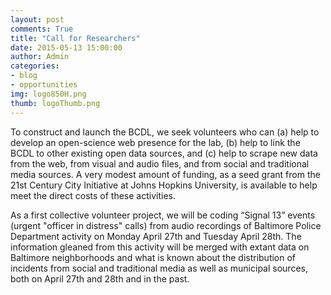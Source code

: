 ```yaml
---
layout: post
comments: True
title: "Call for Researchers"
date: 2015-05-13 15:00:00
author: Admin
categories:
- blog
- opportunities
img: logo850H.png
thumb: logoThumb.png
---
```


To construct and launch the BCDL, we seek volunteers who can (a) help to develop an open-science web presence for the lab, (b) help to link the BCDL to other existing open data sources, and (c) help to scrape new data from the web, from visual and audio files, and from social and traditional media sources.  A very modest amount of funding, as a seed grant from the 21st Century City Initiative at Johns Hopkins University, is available to help meet the direct costs of these activities.

As a first collective volunteer project, we will be coding “Signal 13” events (urgent "officer in distress" calls) from audio recordings of Baltimore Police Department activity on Monday April 27th and Tuesday April 28th.  The information gleaned from this activity will be merged with extant data on Baltimore neighborhoods and what is known about the distribution of incidents from social and traditional media as well as municipal sources, both on April 27th and 28th and in the past.
